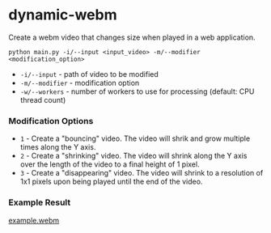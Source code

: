 # dynamic-webm

Create a webm video that changes size when played in a web application.

```
python main.py -i/--input <input_video> -m/--modifier <modification_option>
```

- `-i/--input` - path of video to be modified
- `-m/--modifier` - modification option
- `-w/--workers` - number of workers to use for processing (default: CPU thread count)

### Modification Options

- `1` - Create a "bouncing" video. The video will shrik and grow multiple times along the Y axis.
- `2` - Create a "shrinking" video. The video will shrink along the Y axis over the length of the video to a final height of 1 pixel.
- `3` - Create a "disappearing" video. The video will shrink to a resolution of 1x1 pixels upon being played until the end of the video.

### Example Result

[example.webm](https://user-images.githubusercontent.com/45544056/182500464-c14adb3d-9396-4821-b89a-558e1dbdeca7.webm)

